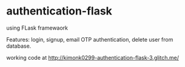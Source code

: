 # authentication-flask
using FLask framewaork

Features: login, signup, email OTP authentication, delete user from database. 

working code at http://kimonk0299-authentication-flask-3.glitch.me/
